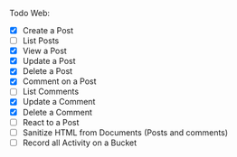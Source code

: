 Todo Web:

- [x] Create a Post
- [ ] List Posts
- [x] View a Post
- [x] Update a Post
- [x] Delete a Post
- [x] Comment on a Post
- [ ] List Comments
- [x] Update a Comment
- [x] Delete a Comment
- [ ] React to a Post
- [ ] Sanitize HTML from Documents (Posts and comments)
- [ ] Record all Activity on a Bucket
